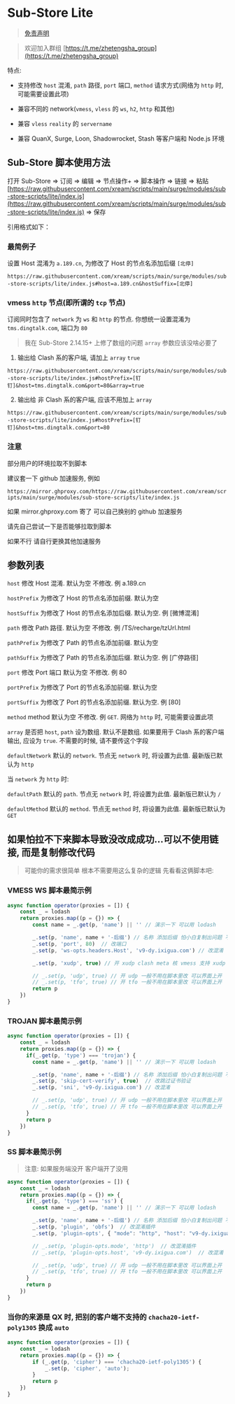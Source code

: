 # Sub-Store Lite

> [免责声明](https://github.com/xream/scripts/blob/main/README.md)

> 欢迎加入群组 [https://t.me/zhetengsha_group](https://t.me/zhetengsha_group)

特点:

- 支持修改 `host` 混淆, `path` 路径, `port` 端口, `method` 请求方式(网络为 `http` 时, 可能需要设置此项)

- 兼容不同的 network(`vmess`, `vless` 的 `ws`, `h2`, `http` 和其他)

- 兼容 `vless` `reality` 的 `servername`

- 兼容 QuanX, Surge, Loon, Shadowrocket, Stash 等客户端和 Node.js 环境

## Sub-Store 脚本使用方法

打开 Sub-Store => 订阅 => 编辑 => 节点操作+ => 脚本操作 => 链接 => 粘贴 [https://raw.githubusercontent.com/xream/scripts/main/surge/modules/sub-store-scripts/lite/index.js](https://raw.githubusercontent.com/xream/scripts/main/surge/modules/sub-store-scripts/lite/index.js) => 保存

引用格式如下：

### 最简例子

设置 Host 混淆为 `a.189.cn`, 为修改了 Host 的节点名添加后缀 `[北停]`

`https://raw.githubusercontent.com/xream/scripts/main/surge/modules/sub-store-scripts/lite/index.js#host=a.189.cn&hostSuffix=[北停]`

### vmess `http` 节点(即所谓的 `tcp` 节点)

订阅同时包含了 `network` 为 `ws` 和 `http` 的节点. 你想统一设置混淆为 `tms.dingtalk.com`, 端口为 `80`

> 我在 Sub-Store 2.14.15+ 上修了数组的问题 `array` 参数应该没啥必要了

1. 输出给 Clash 系的客户端, 请加上 `array` `true`

`https://raw.githubusercontent.com/xream/scripts/main/surge/modules/sub-store-scripts/lite/index.js#hostPrefix=[钉钉]&host=tms.dingtalk.com&port=80&array=true`

2. 输出给 非 Clash 系的客户端, 应该不用加上 `array`

`https://raw.githubusercontent.com/xream/scripts/main/surge/modules/sub-store-scripts/lite/index.js#hostPrefix=[钉钉]&host=tms.dingtalk.com&port=80`

### 注意

部分用户的环境拉取不到脚本

建议套一下 github 加速服务, 例如

`https://mirror.ghproxy.com/https://raw.githubusercontent.com/xream/scripts/main/surge/modules/sub-store-scripts/lite/index.js`

如果 mirror.ghproxy.com 寄了 可以自己换别的 github 加速服务

请先自己尝试一下是否能够拉取到脚本

如果不行 请自行更换其他加速服务

## 参数列表

`host` 修改 Host 混淆. 默认为空 不修改. 例 a.189.cn

`hostPrefix` 为修改了 Host 的节点名添加前缀. 默认为空

`hostSuffix` 为修改了 Host 的节点名添加后缀. 默认为空. 例 [微博混淆]

`path` 修改 Path 路径. 默认为空 不修改. 例 /TS/recharge/tzUrl.html

`pathPrefix` 为修改了 Path 的节点名添加前缀. 默认为空

`pathSuffix` 为修改了 Path 的节点名添加后缀. 默认为空. 例 [广停路径]

`port` 修改 Port 端口 默认为空 不修改. 例 80

`portPrefix` 为修改了 Port 的节点名添加前缀. 默认为空

`portSuffix` 为修改了 Port 的节点名添加前缀. 默认为空. 例 [80]

`method` method 默认为空 不修改. 例 `GET`. 网络为 `http` 时, 可能需要设置此项

`array` 是否把 `host`, `path` 设为数组. 默认不是数组. 如果要用于 Clash 系的客户端输出, 应设为 `true`. 不需要的时候, 请不要传这个字段

`defaultNetwork` 默认的 `network`. 节点无 `network` 时, 将设置为此值. 最新版已默认为 `http`

当 `network` 为 `http` 时:

`defaultPath` 默认的 `path`. 节点无 `network` 时, 将设置为此值. 最新版已默认为 `/`

`defaultMethod` 默认的 `method`. 节点无 `method` 时, 将设置为此值. 最新版已默认为 `GET`

## 如果怕拉不下来脚本导致没改成成功...可以不使用链接, 而是复制修改代码

> 可能你的需求很简单 根本不需要用这么复杂的逻辑 先看看这俩脚本吧:

### VMESS WS 脚本最简示例

```JavaScript
async function operator(proxies = []) {
    const _ = lodash
    return proxies.map((p = {}) => {
        const name = _.get(p, 'name') || '' // 演示一下 可以用 lodash

        _.set(p, 'name', name + '-后缀') // 名称 添加后缀 怕小白复制出问题 不使用反引号了
        _.set(p, 'port', 80)  // 改端口
        _.set(p, 'ws-opts.headers.Host', 'v9-dy.ixigua.com') // 改混淆

        _.set(p, 'xudp', true) // 开 xudp clash meta 核 vmess 支持 xudp

        // _.set(p, 'udp', true) // 开 udp 一般不用在脚本里改 可以界面上开
        // _.set(p, 'tfo', true) // 开 tfo 一般不用在脚本里改 可以界面上开
        return p
    })
}
```

### TROJAN 脚本最简示例

```JavaScript
async function operator(proxies = []) {
    const _ = lodash
    return proxies.map((p = {}) => {
      if(_.get(p, 'type') === 'trojan') {
        const name = _.get(p, 'name') || '' // 演示一下 可以用 lodash

        _.set(p, 'name', name + '-后缀') // 名称 添加后缀 怕小白复制出问题 不使用反引号了
        _.set(p, 'skip-cert-verify', true)  // 改跳过证书验证
        _.set(p, 'sni', 'v9-dy.ixigua.com') // 改混淆

        // _.set(p, 'udp', true) // 开 udp 一般不用在脚本里改 可以界面上开
        // _.set(p, 'tfo', true) // 开 tfo 一般不用在脚本里改 可以界面上开
      }
      return p
    })
}
```

### SS 脚本最简示例

> 注意: 如果服务端没开 客户端开了没用

```JavaScript
async function operator(proxies = []) {
    const _ = lodash
    return proxies.map((p = {}) => {
      if(_.get(p, 'type') === 'ss') {
        const name = _.get(p, 'name') || '' // 演示一下 可以用 lodash

        _.set(p, 'name', name + '-后缀') // 名称 添加后缀 怕小白复制出问题 不使用反引号了
        _.set(p, 'plugin', 'obfs')  // 改混淆插件
        _.set(p, 'plugin-opts', { "mode": "http", "host": "v9-dy.ixigua.com" })  // 改混淆

        // _.set(p, 'plugin-opts.mode', 'http')  // 改混淆插件
        // _.set(p, 'plugin-opts.host', 'v9-dy.ixigua.com')  // 改混淆

        // _.set(p, 'udp', true) // 开 udp 一般不用在脚本里改 可以界面上开
        // _.set(p, 'tfo', true) // 开 tfo 一般不用在脚本里改 可以界面上开
      }
      return p
    })
}
```

### 当你的来源是 QX 时, 把别的客户端不支持的 `chacha20-ietf-poly1305` 换成 `auto`

```JavaScript
async function operator(proxies = []) {
    const _ = lodash
    return proxies.map((p = {}) => {
        if (_.get(p, 'cipher') === 'chacha20-ietf-poly1305') {
            _.set(p, 'cipher', 'auto');
        }
        return p
    })
}
```
